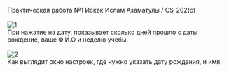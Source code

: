 Практическая работа №1
Искак Ислам Азаматулы / CS-202(c) <br>
<br>
![1](https://user-images.githubusercontent.com/90903338/217567592-861b5904-8ae0-4476-9a3f-414318f7bfa4.png) <br>
При нажатие на дату, показывает сколько дней прошло с даты рождение, ваше Ф.И.О и неделю учебы. <br>
<br>
![2](https://user-images.githubusercontent.com/90903338/217573537-8619a617-4305-4893-832a-ca336a846b0d.png) <br>
Как выглядит окно настроек, где нужно указать дату рождения, и имя.
